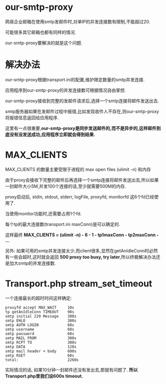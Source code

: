 # our-smtp-proxy

网易企业邮箱在使用smtp发邮件时,对单IP的并发连接数有限制,不能超过20.

可能很多其它邮箱也都有同样的情况.

our-smtp-proxy要解决的就是这个问题.

# 解决办法

our-smtp-proxy根据transport.ini的配置,维护限定数量的smtp并发连接.

应用程序到our-smtp-proxy的并发连接数可根据情况自由掌控.

our-smtp-proxy接收到完整的发邮件请求后,选择一个smtp连接将邮件发送出去.

smtp服务器如果在发邮件过程中报错,比如发现收件人不存在,则our-smtp-proxy将报错信息返回给应用程序.

这里有一点很重要,**our-smtp-proxy是同步发送邮件的,而不是异步的,这样邮件到底没有没发送成功,应用程序立即就会得到结果.**

# MAX_CLIENTS

MAX_CLIENTS 的数量主要受限于进程的 max open files (ulimit -n) 和内存

由于proxy会接收下完整的邮件后再选择一个smtp连接将邮件发送出去,所以如果一封邮件大小5M,并发100个连接的话,至少就需要500M的内存.

proxy启动后, stdin, stdout, stderr, logFile, proxyfd, monitorfd 这6个fd已经使用了.

当使用monitor功能时,还需要占用1个fd.

每个tp的最大连接数(transport.ini maxConn)是可以确定的.

这样最终 **MAX_CLIENTS = (ulimit -n) - 6 - 1 - tp1maxConn - tp2maxConn - ...**

另外:
如果可用的smtp并发连接太少,而client很多,显然在getAnIdleConn时必然有一些会超时,这时就会返回 **500 proxy too busy, try later**,所以终极解决办法还是加大smtp的并发连接数.


# Transport.php stream_set_timeout

一个连接最长的超时时间这样确定:

    proxyfd accept MAX_WAIT     10s
    tp getAnIdleConn TIMEOUT    90s
    smtp initial 220 Message    300s
    smtp EHLO                   300s
    smtp AUTH LOGIN             60s
    smtp username               60s
    smtp password               60s
    smtp MAIL FROM              300s
    smtp RCPT TO                300s
    smtp DATA                   120s
    smtp mail header + body     600s
    smtp RSET                   60s
    total:                      2260s

实际情况的话, 如果10分钟一封邮件还没有发出去,那就有问题了. **所以Transport.php里我们设600s timeout.**
